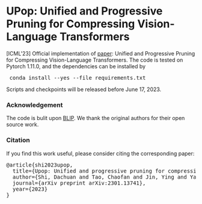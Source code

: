# UPop: Unified and Progressive Pruning for Compressing Vision-Language Transformers


[ICML'23] Official implementation of [paper](https://arxiv.org/abs/2301.13741): Unified and Progressive Pruning for Compressing Vision-Language Transformers. The code is tested on Pytorch 1.11.0, and the dependencies can be installed by <pre/> conda install --yes --file requirements.txt </pre>

Scripts and checkpoints will be released before June 17, 2023.



### Acknowledgement
The code is bulit upon <a href="https://github.com/salesforce/BLIP">BLIP</a>. We thank the original authors for their open source work.


### Citation
If you find this work useful, please consider citing the corresponding paper:
<pre>
@article{shi2023upop,
  title={Upop: Unified and progressive pruning for compressing vision-language transformers},
  author={Shi, Dachuan and Tao, Chaofan and Jin, Ying and Yang, Zhendong and Yuan, Chun and Wang, Jiaqi},
  journal={arXiv preprint arXiv:2301.13741},
  year={2023}
}
</pre>


